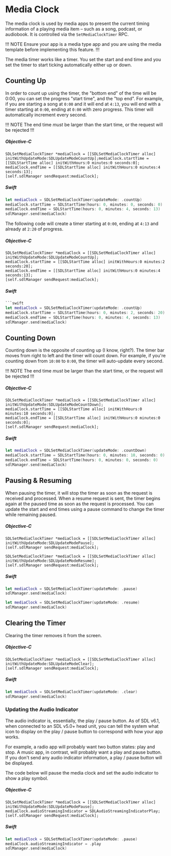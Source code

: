 # Media Clock
The media clock is used by media apps to present the current timing information of a playing media item – such as a song, podcast, or audiobook. It is controlled via the `SetMediaClockTimer` RPC.

!!! NOTE
Ensure your app is a media type app and you are using the media template before implementing this feature.
!!!

The media timer works like a timer. You set the start and end time and you set the timer to start ticking automatically either up or down.

## Counting Up
In order to count up using the timer, the "bottom end" of the time will be 0:00, you can set the progress "start time", and the "top end". For example, if you are starting a song at `0:00` and it will end at `4:13`, you will end with a timer starting at `0:00`, ending at `0:00` with zero progress. This timer will automatically increment every second.

!!! NOTE
The end time *must* be larger than the start time, or the request will be rejected
!!!

##### Objective-C
```objc
SDLSetMediaClockTimer *mediaClock = [[SDLSetMediaClockTimer alloc] initWithUpdateMode:SDLUpdateModeCountUp];mediaClock.startTime = [[SDLStartTime alloc] initWithHours:0 minutes:0 seconds:0];
mediaClock.endTime = [[SDLStartTime alloc] initWithHours:0 minutes:4 seconds:13];
[self.sdlManager sendRequest:mediaClock];
```

##### Swift
```swift
let mediaClock = SDLSetMediaClockTimer(updateMode: .countUp)
mediaClock.startTime = SDLStartTime(hours: 0, minutes: 0, seconds: 0)
mediaClock.endTime = SDLStartTime(hours: 0, minutes: 4, seconds: 13)
sdlManager.send(mediaClock)
```

The following code will create a timer starting at `0:00`, ending at `4:13` and already at `2:20` of progress.

##### Objective-C
```objc
SDLSetMediaClockTimer *mediaClock = [[SDLSetMediaClockTimer alloc] initWithUpdateMode:SDLUpdateModeCountUp];
mediaClock.startTime = [[SDLStartTime alloc] initWithHours:0 minutes:2 seconds:20];
mediaClock.endTime = [[SDLStartTime alloc] initWithHours:0 minutes:4 seconds:13];
[self.sdlManager sendRequest:mediaClock];
```

##### Swift
```swift
```swift
let mediaClock = SDLSetMediaClockTimer(updateMode: .countUp)
mediaClock.startTime = SDLStartTime(hours: 0, minutes: 2, seconds: 20)
mediaClock.endTime = SDLStartTime(hours: 0, minutes: 4, seconds: 13)
sdlManager.send(mediaClock)
```

## Counting Down
Counting down is the opposite of counting up (I know, right?). The timer bar moves from right to left and the timer will count down. For example, if you're counting down from `10:00` to `0:00`, the timer will auto-update every second.

!!! NOTE
The end time *must* be larger than the start time, or the request will be rejected
!!!

##### Objective-C
```objc
SDLSetMediaClockTimer *mediaClock = [[SDLSetMediaClockTimer alloc] initWithUpdateMode:SDLUpdateModeCountDown];
mediaClock.startTime = [[SDLStartTime alloc] initWithHours:0 minutes:10 seconds:0];
mediaClock.endTime = [[SDLStartTime alloc] initWithHours:0 minutes:0 seconds:0];
[self.sdlManager sendRequest:mediaClock];
```

##### Swift
```swift
let mediaClock = SDLSetMediaClockTimer(updateMode: .countDown)
mediaClock.startTime = SDLStartTime(hours: 0, minutes: 10, seconds: 0)
mediaClock.endTime = SDLStartTime(hours: 0, minutes: 0, seconds: 0)
sdlManager.send(mediaClock)
```

## Pausing & Resuming
When pausing the timer, it will stop the timer as soon as the request is received and processed. When a resume request is sent, the timer begins again at the paused time as soon as the request is processed. You can update the start and end times using a pause command to change the timer while remaining paused.

##### Objective-C
```objc
SDLSetMediaClockTimer *mediaClock = [[SDLSetMediaClockTimer alloc] initWithUpdateMode:SDLUpdateModePause];
[self.sdlManager sendRequest:mediaClock];
```

```objc
SDLSetMediaClockTimer *mediaClock = [[SDLSetMediaClockTimer alloc] initWithUpdateMode:SDLUpdateModeResume];
[self.sdlManager sendRequest:mediaClock];
```

##### Swift
```swift
let mediaClock = SDLSetMediaClockTimer(updateMode: .pause)
sdlManager.send(mediaClock)
```

```swift
let mediaClock = SDLSetMediaClockTimer(updateMode: .resume)
sdlManager.send(mediaClock)
```

## Clearing the Timer
Clearing the timer removes it from the screen.

##### Objective-C
```objc
SDLSetMediaClockTimer *mediaClock = [[SDLSetMediaClockTimer alloc] initWithUpdateMode:SDLUpdateModeClear];
[self.sdlManager sendRequest:mediaClock];
```

##### Swift
```swift
let mediaClock = SDLSetMediaClockTimer(updateMode: .clear)
sdlManager.send(mediaClock)
```

### Updating the Audio Indicator
The audio indicator is, essentially, the play / pause button. As of SDL v6.1, when connected to an SDL v5.0+ head unit, you can tell the system what icon to display on the play / pause button to correspond with how your app works.

For example, a radio app will probably want two button states: play and stop. A music app, in contrast, will probably want a play and pause button. If you don't send any audio indicator information, a play / pause button will be displayed.

The code below will pause the media clock and set the audio indicator to show a play symbol.

##### Objective-C
```objc
SDLSetMediaClockTimer *mediaClock = [[SDLSetMediaClockTimer alloc] initWithUpdateMode:SDLUpdateModePause];
mediaClock.audioStreamingIndicator = SDLAudioStreamingIndicatorPlay;
[self.sdlManager sendRequest:mediaClock];
```

##### Swift
```swift
let mediaClock = SDLSetMediaClockTimer(updateMode: .pause)
mediaClock.audioStreamingIndicator = .play
sdlManager.send(mediaClock)
```